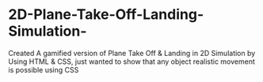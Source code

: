 # 2D-Plane-Take-Off-Landing-Simulation-
Created A gamified version of Plane Take Off &amp; Landing in 2D Simulation by Using HTML &amp; CSS, just wanted to show that any object realistic movement is possible using CSS
